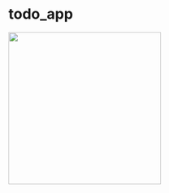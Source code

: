 # todo_app

<img src="https://user-images.githubusercontent.com/96678300/226100659-0c658c26-6406-4e7d-b26a-b7b09cbe5acb.jpeg" width="300">





